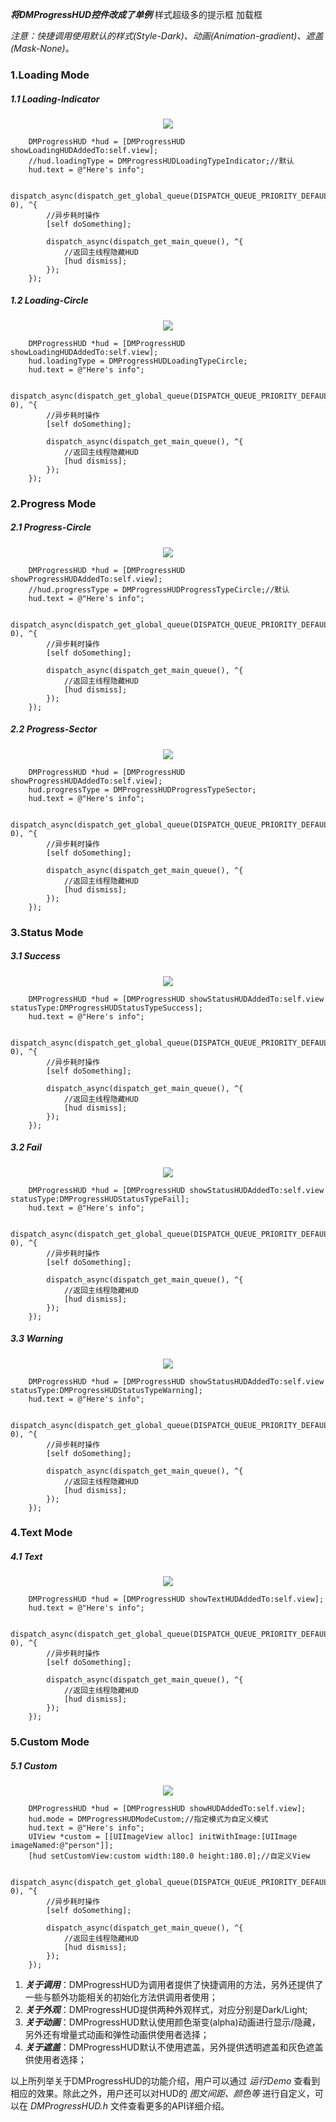 *****将DMProgressHUD控件改成了单例*****
样式超级多的提示框 加载框


*注意：快捷调用使用默认的样式(Style-Dark)、动画(Animation-gradient)、遮盖(Mask-None)。*
### 1.Loading Mode
##### 1.1 Loading-Indicator

<p align="center"> 
<img src="http://upload-images.jianshu.io/upload_images/6955515-5f20a0e786b6e984.gif">
</p>

```
    DMProgressHUD *hud = [DMProgressHUD showLoadingHUDAddedTo:self.view];
    //hud.loadingType = DMProgressHUDLoadingTypeIndicator;//默认
    hud.text = @"Here's info";
    
    dispatch_async(dispatch_get_global_queue(DISPATCH_QUEUE_PRIORITY_DEFAULT, 0), ^{
        //异步耗时操作
        [self doSomething];
        
        dispatch_async(dispatch_get_main_queue(), ^{
            //返回主线程隐藏HUD
            [hud dismiss];
        });
    });
```

##### 1.2 Loading-Circle

<p align="center"> 
<img src="http://upload-images.jianshu.io/upload_images/6955515-b790e61acbf5a21b.gif">
</p>

```
    DMProgressHUD *hud = [DMProgressHUD showLoadingHUDAddedTo:self.view];
    hud.loadingType = DMProgressHUDLoadingTypeCircle;
    hud.text = @"Here's info";
    
    dispatch_async(dispatch_get_global_queue(DISPATCH_QUEUE_PRIORITY_DEFAULT, 0), ^{
        //异步耗时操作
        [self doSomething];
        
        dispatch_async(dispatch_get_main_queue(), ^{
            //返回主线程隐藏HUD
            [hud dismiss];
        });
    });
```

### 2.Progress Mode
##### 2.1 Progress-Circle

<p align="center"> 
<img src="http://upload-images.jianshu.io/upload_images/6955515-64d982348d733f0e.gif">
</p>

```
    DMProgressHUD *hud = [DMProgressHUD showProgressHUDAddedTo:self.view];
    //hud.progressType = DMProgressHUDProgressTypeCircle;//默认
    hud.text = @"Here's info";
    
    dispatch_async(dispatch_get_global_queue(DISPATCH_QUEUE_PRIORITY_DEFAULT, 0), ^{
        //异步耗时操作
        [self doSomething];
        
        dispatch_async(dispatch_get_main_queue(), ^{
            //返回主线程隐藏HUD
            [hud dismiss];
        });
    });
```

##### 2.2 Progress-Sector

<p align="center"> 
<img src="http://upload-images.jianshu.io/upload_images/6955515-c8d6130b5c9d7df4.gif">
</p>

```
    DMProgressHUD *hud = [DMProgressHUD showProgressHUDAddedTo:self.view];
    hud.progressType = DMProgressHUDProgressTypeSector;
    hud.text = @"Here's info";
    
    dispatch_async(dispatch_get_global_queue(DISPATCH_QUEUE_PRIORITY_DEFAULT, 0), ^{
        //异步耗时操作
        [self doSomething];
        
        dispatch_async(dispatch_get_main_queue(), ^{
            //返回主线程隐藏HUD
            [hud dismiss];
        });
    });
```

### 3.Status Mode
##### 3.1 Success

<p align="center"> 
<img src="http://upload-images.jianshu.io/upload_images/6955515-f526257eab425217.gif">
</p>

```
    DMProgressHUD *hud = [DMProgressHUD showStatusHUDAddedTo:self.view statusType:DMProgressHUDStatusTypeSuccess];
    hud.text = @"Here's info";
    
    dispatch_async(dispatch_get_global_queue(DISPATCH_QUEUE_PRIORITY_DEFAULT, 0), ^{
        //异步耗时操作
        [self doSomething];
        
        dispatch_async(dispatch_get_main_queue(), ^{
            //返回主线程隐藏HUD
            [hud dismiss];
        });
    });
```

##### 3.2 Fail

<p align="center"> 
<img src="http://upload-images.jianshu.io/upload_images/6955515-de216791acd17664.gif">
</p>

```
    DMProgressHUD *hud = [DMProgressHUD showStatusHUDAddedTo:self.view statusType:DMProgressHUDStatusTypeFail];
    hud.text = @"Here's info";
    
    dispatch_async(dispatch_get_global_queue(DISPATCH_QUEUE_PRIORITY_DEFAULT, 0), ^{
        //异步耗时操作
        [self doSomething];
        
        dispatch_async(dispatch_get_main_queue(), ^{
            //返回主线程隐藏HUD
            [hud dismiss];
        });
    });
```

##### 3.3 Warning

<p align="center"> 
<img src="http://upload-images.jianshu.io/upload_images/6955515-71eba2b5d88f4bc5.gif">
</p>

```
    DMProgressHUD *hud = [DMProgressHUD showStatusHUDAddedTo:self.view statusType:DMProgressHUDStatusTypeWarning];
    hud.text = @"Here's info";
    
    dispatch_async(dispatch_get_global_queue(DISPATCH_QUEUE_PRIORITY_DEFAULT, 0), ^{
        //异步耗时操作
        [self doSomething];
        
        dispatch_async(dispatch_get_main_queue(), ^{
            //返回主线程隐藏HUD
            [hud dismiss];
        });
    });
```

### 4.Text Mode
##### 4.1 Text

<p align="center"> 
<img src="http://upload-images.jianshu.io/upload_images/6955515-a2eb00f51359c10d.gif">
</p>

```
    DMProgressHUD *hud = [DMProgressHUD showTextHUDAddedTo:self.view];
    hud.text = @"Here's info";
    
    dispatch_async(dispatch_get_global_queue(DISPATCH_QUEUE_PRIORITY_DEFAULT, 0), ^{
        //异步耗时操作
        [self doSomething];
        
        dispatch_async(dispatch_get_main_queue(), ^{
            //返回主线程隐藏HUD
            [hud dismiss];
        });
    });
```

### 5.Custom Mode
##### 5.1 Custom

<p align="center"> 
<img src="http://upload-images.jianshu.io/upload_images/6955515-ad40ede50af4f46f.gif">
</p>

```
    DMProgressHUD *hud = [DMProgressHUD showHUDAddedTo:self.view];
    hud.mode = DMProgressHUDModeCustom;//指定模式为自定义模式
    hud.text = @"Here's info";
    UIView *custom = [[UIImageView alloc] initWithImage:[UIImage imageNamed:@"person"]];
    [hud setCustomView:custom width:180.0 height:180.0];//自定义View
    
    dispatch_async(dispatch_get_global_queue(DISPATCH_QUEUE_PRIORITY_DEFAULT, 0), ^{
        //异步耗时操作
        [self doSomething];
        
        dispatch_async(dispatch_get_main_queue(), ^{
            //返回主线程隐藏HUD
            [hud dismiss];
        });
    });
```

1. ***关于调用***：DMProgressHUD为调用者提供了快捷调用的方法，另外还提供了一些与额外功能相关的初始化方法供调用者使用；
1. ***关于外观***：DMProgressHUD提供两种外观样式，对应分别是Dark/Light;
2. ***关于动画***：DMProgressHUD默认使用颜色渐变(alpha)动画进行显示/隐藏，另外还有增量式动画和弹性动画供使用者选择；
3. ***关于遮盖***：DMProgressHUD默认不使用遮盖，另外提供透明遮盖和灰色遮盖供使用者选择；

以上所列举关于DMProgressHUD的功能介绍，用户可以通过 *运行Demo* 查看到相应的效果。除此之外，用户还可以对HUD的 *图文间距、颜色等* 进行自定义，可以在 *DMProgressHUD.h* 文件查看更多的API详细介绍。


